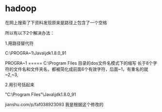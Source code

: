 # hadoop









在网上搜索了下资料发现原来是路径上包含了一个空格



所以有以下2个解决办法：

1.用路径替代符

C:\PROGRA~1\Java\jdk1.8.0_91

PROGRA~1  ===== C:\Program Files 目录的dos文件名模式下的缩写
长于8个字符的文件名和文件夹名，都被简化成前面6个有效字符，后面~1，有重名的就 ~2,~3,

2.用引号括起来

"C:\Program Files"\Java\jdk1.8.0_91











jianshu.com/p/faf038923093
我是根据这个修改的














